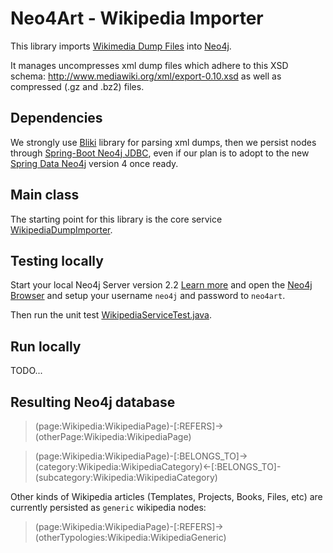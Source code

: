 # Neo4Art - Wikipedia Importer

This library imports [Wikimedia Dump Files](https://dumps.wikimedia.org) into [Neo4j](http://www.neo4j.com).

It manages uncompresses xml dump files which adhere to this XSD schema: http://www.mediawiki.org/xml/export-0.10.xsd as well as compressed (.gz and .bz2) files.

## Dependencies

We strongly use [Bliki](https://bitbucket.org/axelclk/info.bliki.wiki/wiki/Home) library for parsing xml dumps, then we persist nodes through [Spring-Boot Neo4j JDBC](https://github.com/neo4j-contrib/developer-resources/tree/gh-pages/language-guides/java/spring-boot-jdbc),
even if our plan is to adopt to the new [Spring Data Neo4j](https://github.com/spring-projects/spring-data-neo4j/tree/4.0) version 4 once ready.

## Main class

The starting point for this library is the core service [WikipediaDumpImporter](https://github.com/neo4art/neo4art/blob/master/neo4art-wikipedia-importer/src/main/java/org/neo4art/importer/wikipedia/core/WikipediaDumpImporter.java).

## Testing locally

Start your local Neo4j Server version 2.2 [Learn more](http://neo4j.com/blog/neo4j-2-2-milestone-1-release/)
and open the [Neo4j Browser](http://localhost:7474) and setup your username `neo4j` and password to `neo4art`.

Then run the unit test [WikipediaServiceTest.java](https://github.com/neo4art/neo4art/blob/master/neo4art-wikipedia-importer/src/test/java/org/neo4art/importer/wikipedia/service/WikipediaServiceTest.java).

## Run locally

TODO...
 
## Resulting Neo4j database

>(page:Wikipedia:WikipediaPage)-[:REFERS]->(otherPage:Wikipedia:WikipediaPage)

>(page:Wikipedia:WikipediaPage)-[:BELONGS_TO]->(category:Wikipedia:WikipediaCategory)<-[:BELONGS_TO]-(subcategory:Wikipedia:WikipediaCategory)

Other kinds of Wikipedia articles (Templates, Projects, Books, Files, etc) are currently persisted as `generic` wikipedia nodes:

>(page:Wikipedia:WikipediaPage)-[:REFERS]->(otherTypologies:Wikipedia:WikipediaGeneric)




 
